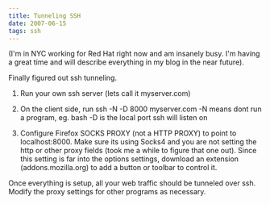 ```yaml
---
title: Tunneling SSH
date: 2007-06-15
tags: ssh
---
```


(I'm in NYC working for Red Hat right now and am insanely busy. I'm having a great time and will describe everything in my blog in the near future).

Finally figured out ssh tunneling. 

1. Run your own ssh server (lets call it myserver.com)
2. On the client side, run ssh -N -D 8000 myserver.com
-N means dont run a program, eg. bash
-D is the local port ssh will listen on

3. Configure Firefox SOCKS PROXY (not a HTTP PROXY) to point to localhost:8000. Make sure its using Socks4 and you are not setting the http or other proxy fields (took me a while to figure that one out). Since this setting is far into the options settings, download an extension (addons.mozilla.org) to add a button or toolbar to control it. 

Once everything is setup, all your web traffic should be tunneled over ssh. Modify the proxy settings for other programs as necessary.
